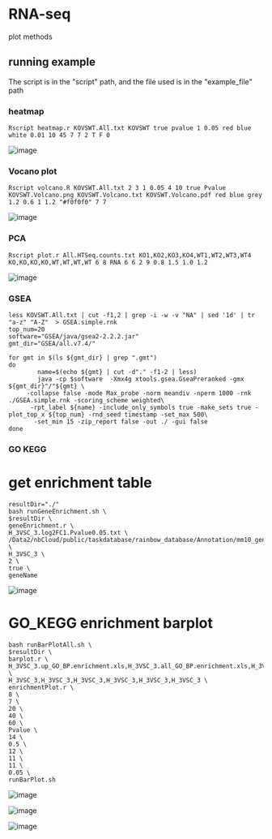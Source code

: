 # RNA-seq
plot methods

## running example
The script is in the "script" path, and the file used is in the "example_file" path
### heatmap
`Rscript heatmap.r KOVSWT.All.txt KOVSWT true pvalue 1 0.05 red blue white 0.01 10 45 7 7 2 T F 0`

![image](https://user-images.githubusercontent.com/26337757/206697924-fe12ccd1-13e4-4eac-b25c-abd83e8fdbec.png)


### Vocano plot
`Rscript volcano.R KOVSWT.All.txt 2 3 1 0.05 4 10 true Pvalue KOVSWT.Volcano.png KOVSWT.Volcano.txt KOVSWT.Volcano.pdf red blue grey 1.2 0.6 1 1.2 "#f0f0f0" 7 7`

![image](https://user-images.githubusercontent.com/26337757/206698301-ff76135f-a049-4a1a-b3f2-75e68172e3a6.png)



### PCA
`Rscript plot.r All.HTSeq.counts.txt KO1,KO2,KO3,KO4,WT1,WT2,WT3,WT4 KO,KO,KO,KO,WT,WT,WT,WT 6 8 RNA 6 6 2 9 0.8 1.5 1.0 1.2`

![image](https://user-images.githubusercontent.com/26337757/206698061-30018571-b22e-433e-8f63-380e1ea9408e.png)


### GSEA
```
less KOVSWT.All.txt | cut -f1,2 | grep -i -w -v "NA" | sed '1d' | tr "a-z" "A-Z"  > GSEA.simple.rnk
top_num=20
software="GSEA/java/gsea2-2.2.2.jar"
gmt_dir="GSEA/all.v7.4/"

for gmt in $(ls ${gmt_dir} | grep ".gmt")
do
        name=$(echo ${gmt} | cut -d"." -f1-2 | less)
        java -cp $software  -Xmx4g xtools.gsea.GseaPreranked -gmx ${gmt_dir}"/"${gmt} \
     -collapse false -mode Max_probe -norm meandiv -nperm 1000 -rnk ./GSEA.simple.rnk -scoring_scheme weighted\
      -rpt_label ${name} -include_only_symbols true -make_sets true -plot_top_x ${top_num} -rnd_seed timestamp -set_max 500\
       -set_min 15 -zip_report false -out ./ -gui false
done
```

### GO KEGG
# get enrichment table
```
resultDir="./"
bash runGeneEnrichment.sh \
$resultDir \
geneEnrichment.r \
H_3VSC_3.log2FC1.Pvalue0.05.txt \
/Data2/nbCloud/public/taskdatabase/rainbow_database/Annotation/mm10_gencode_ensembl_kegg/Annotation.xls \
H_3VSC_3 \
2 \
true \
geneName
```
![image](https://user-images.githubusercontent.com/26337757/207041703-7e7f6aa9-ba43-40ea-b46f-111ff5d9101e.png)

# GO_KEGG enrichment barplot
```resultDir="./"
bash runBarPlotAll.sh \
$resultDir \
barplot.r \
H_3VSC_3.up_GO_BP.enrichment.xls,H_3VSC_3.all_GO_BP.enrichment.xls,H_3VSC_3.down_GO_BP.enrichment.xls,H_3VSC_3.down_Pathway.enrichment.xls,H_3VSC_3.up_Pathway.enrichment.xls,H_3VSC_3.all_Pathway.enrichment.xls \
H_3VSC_3,H_3VSC_3,H_3VSC_3,H_3VSC_3,H_3VSC_3,H_3VSC_3 \
enrichmentPlot.r \
8 \
7 \
20 \
40 \
60 \
Pvalue \
14 \
0.5 \
12 \
11 \
11 \
0.05 \
runBarPlot.sh

```
![image](https://user-images.githubusercontent.com/26337757/207041912-c59adec0-09c4-4223-9f55-f58e424001ab.png)

![image](https://user-images.githubusercontent.com/26337757/207041931-da93a98f-50bc-4528-8428-3d805a64dc0e.png)

![image](https://user-images.githubusercontent.com/26337757/207041949-c8e1e034-1b05-44fb-8262-79822405c0a5.png)




